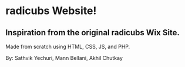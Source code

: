 # radicubs Website!
Inspiration from the original radicubs Wix Site.
----
Made from scratch using HTML, CSS, JS, and PHP.

By: Sathvik Yechuri, Mann Bellani, Akhil Chutkay
